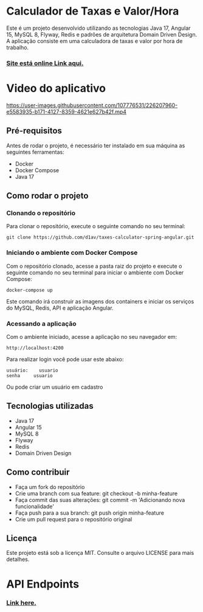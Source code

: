 # Calculador de Taxas e Valor/Hora

Este é um projeto desenvolvido utilizando as tecnologias Java 17, Angular 15, MySQL 8, Flyway, Redis e padrões de arquitetura Domain Driven Design. A aplicação consiste em uma calculadora de taxas e valor por hora de trabalho.

### [Site está online Link aqui.](https://taxes-calculator.herokuapp.com/)

# Video do aplicativo

https://user-images.githubusercontent.com/107776531/226207960-e5583935-b171-4127-8359-4621e627b42f.mp4

## Pré-requisitos

Antes de rodar o projeto, é necessário ter instalado em sua máquina as seguintes ferramentas:

- Docker
- Docker Compose
- Java 17

## Como rodar o projeto

### Clonando o repositório

Para clonar o repositório, execute o seguinte comando no seu terminal:

```
git clone https://github.com/d1av/taxes-calculator-spring-angular.git
```

### Iniciando o ambiente com Docker Compose

Com o repositório clonado, acesse a pasta raiz do projeto e execute o seguinte comando no seu terminal para iniciar o ambiente com Docker Compose:


``` 
docker-compose up
```

Este comando irá construir as imagens dos containers e iniciar os serviços do MySQL, Redis, API e aplicação Angular.

### Acessando a aplicação

Com o ambiente iniciado, acesse a aplicação no seu navegador em:
``` 
http://localhost:4200
```

Para realizar login você pode usar este abaixo:
```
usuário:    usuario
senha     usuario
```
Ou pode criar um usuário em cadastro

## Tecnologias utilizadas
- Java 17
- Angular 15
- MySQL 8
- Flyway
- Redis
- Domain Driven Design

## Como contribuir
- Faça um fork do repositório
- Crie uma branch com sua feature: git checkout -b minha-feature
- Faça commit das suas alterações: git commit -m 'Adicionando nova funcionalidade'
- Faça push para a sua branch: git push origin minha-feature
- Crie um pull request para o repositório original

## Licença
Este projeto está sob a licença MIT. Consulte o arquivo LICENSE para mais detalhes.


# API Endpoints

### [Link here.](https://taxes-calculator.herokuapp.com/swagger-ui/index.html)


